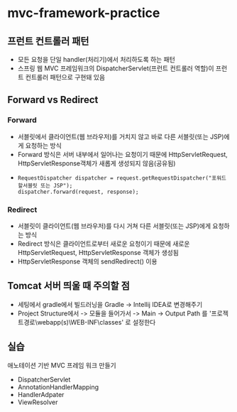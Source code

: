 # mvc-framework-practice

## 프런트 컨트롤러 패턴

- 모든 요청을 단일 handler(처리기)에서 처리하도록 하는 패턴
- 스프링 웹 MVC 프레임워크의 DispatcherServlet(프런트 컨트롤러 역할)이 프런트 컨트롤러 패턴으로 구현돼 있음


## Forward vs Redirect

### Forward
- 서블릿에서 클라이언트(웹 브라우저)를 거치지 않고 바로 다른 서블릿(또는 JSP)에
게 요청하는 방식
- Forward 방식은 서버 내부에서 일어나는 요청이기 때문에 HttpServletRequest,
HttpServletResponse객체가 새롭게 생성되지 않음(공유됨)
- ```
  RequestDispatcher dispatcher = request.getRequestDispatcher("포워드 할서블릿 또는 JSP");
  dispatcher.forward(request, response);
  ```


### Redirect

- 서블릿이 클라이언트(웹 브라우저)를 다시 거쳐 다른 서블릿(또는 JSP)에게 요청하는 방식
- Redirect 방식은 클라이언트로부터 새로운 요청이기 때문에 새로운 HttpServletRequest, HttpServletResponse 객체가 생성됨
- HttpServletResponse 객체의 sendRedirect() 이용

## Tomcat 서버 띄울 때 주의할 점

- 세팅에서 gradle에서 빌드러닝을 Gradle -> Intellij IDEA로 변경해주기
- Project Structure에서 -> 모듈을 들어가서 -> Main -> Output Path 를 '프로젝트경로\webapp(s)\WEB-INF\classes' 로 설정한다


## 실습

애노테이션 기반 MVC 프레임 워크 만들기

- DispatcherServlet
- AnnotationHandlerMapping
- HandlerAdpater
- ViewResolver